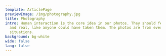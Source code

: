 ```yaml
---
template: ArticlePage
previewImage: /img/photography.jpg
title: Photography
intro: Human interaction is the core idea in our photos. They should feel simple
  and real, like anyone could have taken them. The photos are from every day
  situations.
background: bg-white
wide: false
lang: false
---
```

